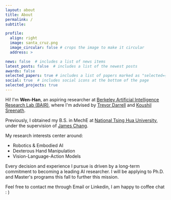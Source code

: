 ```yaml
---
layout: about
title: About
permalink: /
subtitle:

profile:
  align: right
  image: santa_cruz.png
  image_circular: false # crops the image to make it circular
  address: >

news: false  # includes a list of news items
latest_posts: false  # includes a list of the newest posts
awards: false
selected_papers: true # includes a list of papers marked as "selected={true}"
social: true  # includes social icons at the bottom of the page
selected_projects: true
---
```


Hi! I'm **Wen-Han**, an aspiring researcher at [Berkeley Artificial Intelligence Research Lab (BAIR)](https://bair.berkeley.edu), where I'm advised by [Trevor Darrell](https://people.eecs.berkeley.edu/~trevor/) and [Koushil Sreenath](https://me.berkeley.edu/people/koushil-sreenath/).

Previously, I obtained my B.S. in MechE at [National Tsing Hua University](https://nthu-en.site.nthu.edu.tw/), under the supervision of [James Chang](https://pme.site.nthu.edu.tw/p/406-1308-74003,r4027.php?Lang=en).

My research interests center around:
- Robotics & Embodied AI
- Dexterous Hand Manipulation
- Vision-Language-Action Models


Every decision and experience I pursue is driven by a long-term commitment to becoming a leading AI researcher. I will be applying to Ph.D. and Master's programs this fall to further this mission.

Feel free to contact me through Email or Linkedin, I am happy to coffee chat : )